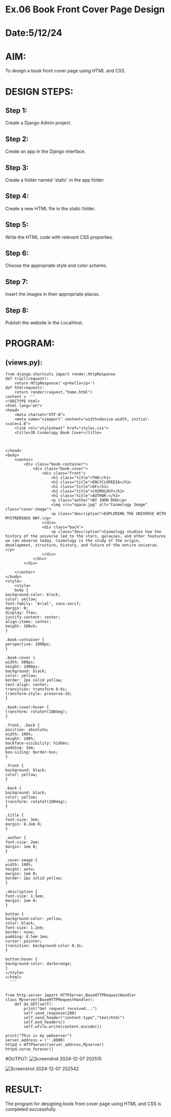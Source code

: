 # Ex.06 Book Front Cover Page Design
# Date:5/12/24
# AIM:
To design a book front cover page using HTML and CSS.

# DESIGN STEPS:
## Step 1:
Create a Django Admin project.

## Step 2:
Create an app in the Django interface.

## Step 3:
Create a folder named 'static' in the app folder.

## Step 4:
Create a new HTML file in the static folder.

## Step 5:
Write the HTML code with relevant CSS properties.

## Step 6:
Choose the appropriate style and color scheme.

## Step 7:
Insert the images in their appropriate places.

## Step 8:
Publish the website in the LocalHost.

# PROGRAM:
## (views.py):
~~~
from django.shortcuts import render,HttpResponse
def trail(request):
    return HttpResponse('<p>hello</p>')
def htm(request):
    return render(request,"home.html")
content = ''' 
<!DOCTYPE html>
<html lang="en">
<head>
    <meta charset="UTF-8">
    <meta name="viewport" content="width=device-width, initial-scale=1.0">
    <link rel="stylesheet" href="styles.css">
    <title>3D Cosmology Book Cover</title>
    
       

</head>
<body>
    <center>
        <div class="book-container">
            <div class="book-cover">
                <div class="front">
                    <h1 class="title">THE</h1>
                    <h1 class="title">ENCYCLOPEDIA</h1>
                    <h1 class="title">OF</h1>
                    <h1 class="title">COSMOLOGY</h1>
                    <h1 class="title">AUTHOR:</h1>
                    <p class="author">BY JHON DUO</p>
                    <img src="space.jpg" alt="Cosmology Image" class="cover-image">
                    <p class="description">EXPLORING THE UNIVERSE WITH MYSTRERIOUS WAY.</p>
                </div>
                <div class="back">
                    <p class="description">Cosmology studies how the history of the universe led to the stars, galaxies, and other features we can observe today. Cosmology is the study of the origin, development, structure, history, and future of the entire universe.</p>
                </div>
            </div>
        </div>
       
    </center>
</body>
<style>
    <style>
    body {
background-color: black;
color: yellow;
font-family: 'Arial', sans-serif;
margin: 0;
display: flex;
justify-content: center;
align-items: center;
height: 100vh;
}

.book-container {
perspective: 1000px;
}

.book-cover {
width: 500px;
height: 1000px;
background: black;
color: yellow;
border: 2px solid yellow;
text-align: center;
transition: transform 0.6s;
transform-style: preserve-3d;
}

.book-cover:hover {
transform: rotateY(180deg);
}

.front, .back {
position: absolute;
width: 100%;
height: 100%;
backface-visibility: hidden;
padding: 2em;
box-sizing: border-box;
}

.front {
background: black;
color: yellow;
}

.back {
background: black;
color: yellow;
transform: rotateY(180deg);
}

.title {
font-size: 3em;
margin: 0.2em 0;
}

.author {
font-size: 2em;
margin: 1em 0;
}

.cover-image {
width: 100%;
height: auto;
margin: 1em 0;
border: 2px solid yellow;
}

.description {
font-size: 1.5em;
margin: 1em 0;
}

button {
background-color: yellow;
color: black;
font-size: 1.2em;
border: none;
padding: 0.5em 1em;
cursor: pointer;
transition: background-color 0.3s;
}

button:hover {
background-color: darkorange;
}
</style>
</html>
  '''


from http.server import HTTPServer,BaseHTTPRequestHandler
class Myserver(BaseHTTPRequestHandler):
    def do_GET(self):
        print("Get request received...")
        self.send_response(200)
        self.send_header("content-type","text/html")
        self.end_headers()
        self.wfile.write(content.encode())

print("This is my webserver")
server_address = ('',8000)
httpd = HTTPServer(server_address,Myserver)
httpd.serve_forever()

~~~

#OUTPUT:
![Screenshot 2024-12-07 202515](https://github.com/user-attachments/assets/35cada16-2ec3-4530-8dbb-b541ea06299d)

 ![Screenshot 2024-12-07 202542](https://github.com/user-attachments/assets/9228dc20-fdf5-4ec0-a1b1-22f88b271b94)


# RESULT:
The program for designing book front cover page using HTML and CSS is completed successfully.
